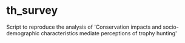 # th_survey
Script to reproduce the analysis of 'Conservation impacts and socio-demographic characteristics mediate perceptions of trophy hunting'
